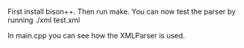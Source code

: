 First install bison++.
Then run make.
You can now test the parser by running 
./xml test.xml

In main.cpp you can see how the XMLParser is used.
